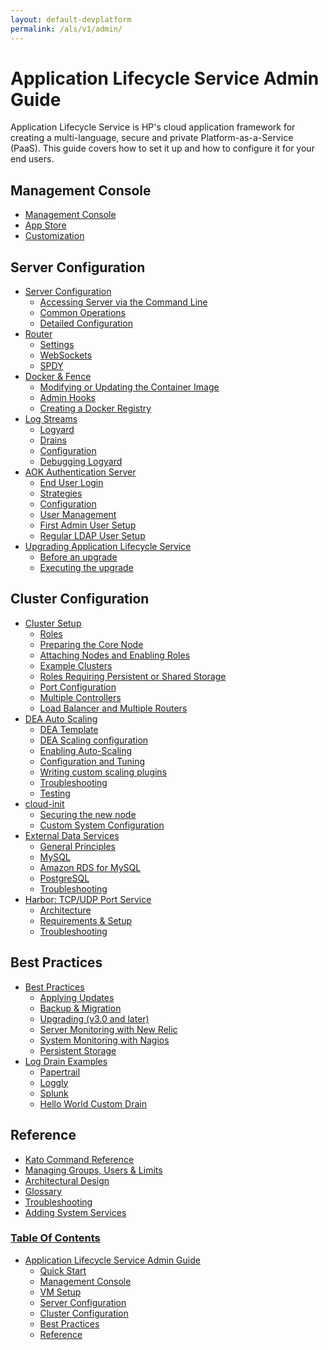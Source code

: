 ```yaml
---
layout: default-devplatform
permalink: /als/v1/admin/
---
```

<!--PUBLISHED-->

Application Lifecycle Service Admin Guide[](#helion-admin-guide "Permalink to this headline")
===========================================================================

Application Lifecycle Service is HP's cloud application framework for creating a
multi-language, secure and private Platform-as-a-Service (PaaS). This
guide covers how to set it up and how to configure it for your end
users.

Management Console[](#management-console "Permalink to this headline")
-----------------------------------------------------------------------

-   [Management Console](/als/v1/admin/console/customize/)
-   [App Store](console/app-store)
-   [Customization](/als/v1/admin/console/customize/)

Server Configuration[](#server-configuration "Permalink to this headline")
---------------------------------------------------------------------------

-   [Server Configuration](/als/v1/admin/server/)
    -   [Accessing Server via the Command
        Line](/als/v1/admin/server/#accessing-server-via-the-command-line)
    -   [Common Operations](/als/v1/admin/server/#common-operations)
    -   [Detailed
        Configuration](/als/v1/admin/server/#detailed-configuration)
-   [Router](/als/v1/admin/server/router/)
    -   [Settings](/als/v1/admin/server/router/#settings)
    -   [WebSockets](/als/v1/admin/server/router/#websockets)
    -   [SPDY](/als/v1/admin/server/router/#router-spdy)
-   [Docker & Fence](/als/v1/admin/server/docker/)
    -   [Modifying or Updating the Container
        Image](/als/v1/admin/server/docker/#modifying-or-updating-the-container-image)
    -   [Admin Hooks](/als/v1/admin/server/docker/#admin-hooks)
    -   [Creating a Docker
        Registry](/als/v1/admin/server/docker/#creating-a-docker-registry)
-   [Log Streams](/als/v1/admin/server/logging/)
    -   [Logyard](/als/v1/admin/server/logging/#logyard)
    -   [Drains](/als/v1/admin/server/logging/#drains)
    -   [Configuration](/als/v1/admin/server/logging/#configuration)
    -   [Debugging Logyard](/als/v1/admin/server/logging/#debugging-logyard)
-   [AOK Authentication Server](/als/v1/admin/server/aok/)
    -   [End User Login](/als/v1/admin/server/aok/#end-user-login)
    -   [Strategies](/als/v1/admin/server/aok/#strategies)
    -   [Configuration](/als/v1/admin/server/aok/#configuration)
    -   [User Management](/als/v1/admin/server/aok/#user-management)
    -   [First Admin User Setup](/als/v1/admin/server/aok/#first-admin-user-setup)
    -   [Regular LDAP User
        Setup](/als/v1/admin/server/aok/#regular-ldap-user-setup)
-   [Upgrading Application Lifecycle Service](/als/v1/admin/server/upgrade/)
    -   [Before an upgrade](/als/v1/admin/server/upgrade/#before-an-upgrade)
    -   [Executing the
        upgrade](/als/v1/admin/server/upgrade/#executing-the-upgrade)

Cluster Configuration[](#cluster-configuration "Permalink to this headline")
-----------------------------------------------------------------------------

-   [Cluster Setup](/als/v1/admin/cluster/)
    -   [Roles](/als/v1/admin/cluster/#roles)
    -   [Preparing the Core
        Node](/als/v1/admin/cluster/#preparing-the-core-node)
    -   [Attaching Nodes and Enabling
        Roles](/als/v1/admin/cluster/#attaching-nodes-and-enabling-roles)
    -   [Example Clusters](/als/v1/admin/cluster/#example-clusters)
    -   [Roles Requiring Persistent or Shared
        Storage](/als/v1/admin/cluster/#roles-requiring-persistent-or-shared-storage)
    -   [Port Configuration](/als/v1/admin/cluster/#port-configuration)
    -   [Multiple Controllers](/als/v1/admin/cluster/#multiple-controllers)
    -   [Load Balancer and Multiple
        Routers](/als/v1/admin/cluster/#load-balancer-and-multiple-routers)
-   [DEA Auto Scaling](/als/v1/admin/cluster/autoscaling/)
    -   [DEA Template](/als/v1/admin/cluster/autoscaling/#dea-template)
    -   [DEA Scaling
        configuration](/als/v1/admin/cluster/autoscaling/#dea-scaling-configuration)
    -   [Enabling
        Auto-Scaling](/als/v1/admin/cluster/autoscaling/#enabling-auto-scaling)
    -   [Configuration and Tuning](/als/v1/admin/cluster/autoscaling/#configuration-and-tuning-advanced)
    -   [Writing custom scaling plugins](/als/v1/admin/cluster/autoscaling/#writing-custom-scaling-plugins-advanced)
    -   [Troubleshooting](/als/v1/admin/cluster/autoscaling/#troubleshooting)
    -   [Testing](/als/v1/admin/cluster/autoscaling/#testing)
-   [cloud-init](/als/v1/admin/cluster/cloud-init/)
    -   [Securing the new
        node](/als/v1/admin/cluster/cloud-init/#securing-the-new-node)
    -   [Custom System
        Configuration](/als/v1/admin/cluster/cloud-init/#custom-system-configuration)
-   [External Data Services](/als/v1/admin/cluster/external-db/)
    -   [General
        Principles](/als/v1/admin/cluster/external-db/#general-principles)
    -   [MySQL](/als/v1/admin/cluster/external-db/#mysql)
    -   [Amazon RDS for
        MySQL](/als/v1/admin/cluster/external-db/#amazon-rds-for-mysql)
    -   [PostgreSQL](/als/v1/admin/cluster/external-db/#postgresql)
    -   [Troubleshooting](/als/v1/admin/cluster/external-db/#troubleshooting)
-   [Harbor: TCP/UDP Port Service](/als/v1/admin/cluster/harbor/)
    -   [Architecture](/als/v1/admin/cluster/harbor/#architecture)
    -   [Requirements & Setup](/als/v1/admin/cluster/harbor/#requirements-setup)
    -   [Troubleshooting](/als/v1/admin/cluster/harbor/#troubleshooting)

Best Practices[](#best-practices "Permalink to this headline")
---------------------------------------------------------------

-   [Best Practices](/als/v1/admin/best-practices/)
    -   [Applying Updates](/als/v1/admin/best-practices/#applying-updates)
    -   [Backup & Migration](/als/v1/admin/best-practices/#backup-migration)
    -   [Upgrading (v3.0 and
        later)](/als/v1/admin/best-practices/#upgrading-v3-0-and-later)
    -   [Server Monitoring with New
        Relic](/als/v1/admin/best-practices/#server-monitoring-with-new-relic)
    -   [System Monitoring with
        Nagios](/als/v1/admin/best-practices/#system-monitoring-with-nagios)
    -   [Persistent
        Storage](/als/v1/admin/best-practices/#persistent-storage)
-   [Log Drain Examples](/als/v1/admin/best-practices/logging-examples/)
    -   [Papertrail](/als/v1/admin/best-practices/logging-examples/#papertrail)
    -   [Loggly](/als/v1/admin/best-practices/logging-examples/#loggly)
    -   [Splunk](/als/v1/admin/best-practices/logging-examples/#splunk)
    -   [Hello World Custom
        Drain](/als/v1/admin/best-practices/logging-examples/#hello-world-custom-drain)

Reference[](#reference "Permalink to this headline")
-----------------------------------------------------

-   [Kato Command Reference](/als/v1/admin/reference/kato-ref/)
-   [Managing Groups, Users & Limits](/als/v1/admin/reference/groups/)
-   [Architectural Design](/als/v1/admin/reference/architecture/)
-   [Glossary](reference/glossary)
-   [Troubleshooting](reference/troubleshoot)
-   [Adding System Services](/als/v1/admin/reference/add-service/)

### [Table Of Contents](/als/v1/index-2/)

-   [Application Lifecycle Service Admin Guide](#)
    -   [Quick Start](#quick-start)
    -   [Management Console](#management-console)
    -   [VM Setup](#vm-setup)
    -   [Server Configuration](#server-configuration)
    -   [Cluster Configuration](#cluster-configuration)
    -   [Best Practices](#best-practices)
    -   [Reference](#reference)

